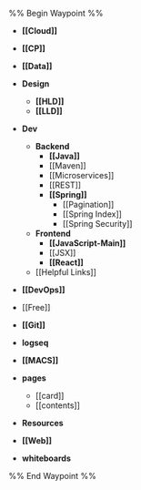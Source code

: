 %% Begin Waypoint %%
- **[[Cloud]]**
- **[[CP]]**
- **[[Data]]**
- **Design**
	- **[[HLD]]**
	- **[[LLD]]**
- **Dev**
	- **Backend**
		- **[[Java]]**
		- [[Maven]]
		- [[Microservices]]
		- [[REST]]
		- **[[Spring]]**
			- [[Pagination]]
			- [[Spring Index]]
			- [[Spring Security]]
	- **Frontend**
		- **[[JavaScript-Main]]**
		- [[JSX]]
		- **[[React]]**
	- [[Helpful Links]]
- **[[DevOps]]**
- [[Free]]
- **[[Git]]**
- **logseq**

- **[[MACS]]**
- **pages**
	- [[card]]
	- [[contents]]
- **Resources**

- **[[Web]]**
- **whiteboards**


%% End Waypoint %%
